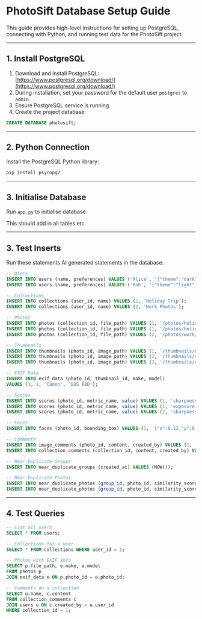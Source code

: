 # PhotoSift Database Setup Guide

This guide provides high-level instructions for setting up PostgreSQL, connecting with Python, and running test data for the PhotoSift project.

---

## 1. Install PostgreSQL

1. Download and install PostgreSQL: [https://www.postgresql.org/download/](https://www.postgresql.org/download/)
2. During installation, set your password for the default user `postgres` to `admin`.
3. Ensure PostgreSQL service is running.
4. Create the project database:

```sql
CREATE DATABASE photosift;
```

---

## 2. Python Connection

Install the PostgreSQL Python library:

```bash
pip install psycopg2
```
---

## 3. Initialise Database

Run `app.py` to initialise database. 

This should add in all tables etc.



---

## 3. Test Inserts

Run these statements AI generated statements in the database:

```sql
-- Users
INSERT INTO users (name, preferences) VALUES ('Alice', '{"theme":"dark"}');
INSERT INTO users (name, preferences) VALUES ('Bob', '{"theme":"light"}');

-- Collections
INSERT INTO collections (user_id, name) VALUES (1, 'Holiday Trip');
INSERT INTO collections (user_id, name) VALUES (2, 'Work Photos');

-- Photos
INSERT INTO photos (collection_id, file_path) VALUES (1, '/photos/holiday/beach.jpg');
INSERT INTO photos (collection_id, file_path) VALUES (1, '/photos/holiday/mountains.jpg');
INSERT INTO photos (collection_id, file_path) VALUES (2, '/photos/work/conference.jpg');

-- Thumbnails
INSERT INTO thumbnails (photo_id, image_path) VALUES (1, '/thumbnails/beach_thumb.jpg');
INSERT INTO thumbnails (photo_id, image_path) VALUES (2, '/thumbnails/mountains_thumb.jpg');
INSERT INTO thumbnails (photo_id, image_path) VALUES (3, '/thumbnails/conference_thumb.jpg');

-- EXIF Data
INSERT INTO exif_data (photo_id, thumbnail_id, make, model)
VALUES (1, 1, 'Canon', 'EOS 80D');

-- Scores
INSERT INTO scores (photo_id, metric_name, value) VALUES (1, 'sharpness', 0.92);
INSERT INTO scores (photo_id, metric_name, value) VALUES (1, 'exposure', 0.75);
INSERT INTO scores (photo_id, metric_name, value) VALUES (2, 'sharpness', 0.88);

-- Faces
INSERT INTO faces (photo_id, bounding_box) VALUES (1, '{"x":0.12,"y":0.33,"w":0.25,"h":0.30}');

-- Comments
INSERT INTO image_comments (photo_id, content, created_by) VALUES (1, 'Beautiful beach photo!', 2);
INSERT INTO collection_comments (collection_id, content, created_by) VALUES (1, 'Can’t wait to see more holiday pics!', 2);

-- Near-Duplicate Groups
INSERT INTO near_duplicate_groups (created_at) VALUES (NOW());

-- Near-Duplicate Photos
INSERT INTO near_duplicate_photos (group_id, photo_id, similarity_score) VALUES (1, 1, 0.95);
INSERT INTO near_duplicate_photos (group_id, photo_id, similarity_score) VALUES (1, 2, 0.90);
```

---

## 4. Test Queries

```sql
-- List all users
SELECT * FROM users;

-- Collections for a user
SELECT * FROM collections WHERE user_id = 1;

-- Photos with EXIF info
SELECT p.file_path, e.make, e.model
FROM photos p
JOIN exif_data e ON p.photo_id = e.photo_id;

-- Comments on a collection
SELECT u.name, c.content
FROM collection_comments c
JOIN users u ON c.created_by = u.user_id
WHERE collection_id = 1;
```
